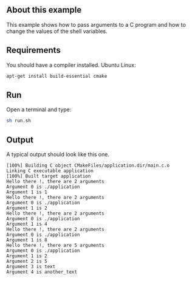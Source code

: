 ## About this example

This example shows how to pass arguments to a C program and how to change the values of the shell variables.

## Requirements

You should have a compiler installed. Ubuntu Linux:

```bash
apt-get install build-essential cmake
```

## Run

Open a terminal and type:

```bash
sh run.sh
```


## Output

A typical output should look like this one. 

```
[100%] Building C object CMakeFiles/application.dir/main.c.o
Linking C executable application
[100%] Built target application
Hello there !, there are 2 arguments
Argument 0 is ./application
Argument 1 is 1
Hello there !, there are 2 arguments
Argument 0 is ./application
Argument 1 is 2
Hello there !, there are 2 arguments
Argument 0 is ./application
Argument 1 is 4
Hello there !, there are 2 arguments
Argument 0 is ./application
Argument 1 is 8
Hello there !, there are 5 arguments
Argument 0 is ./application
Argument 1 is 2
Argument 2 is 5
Argument 3 is text
Argument 4 is another_text

```
